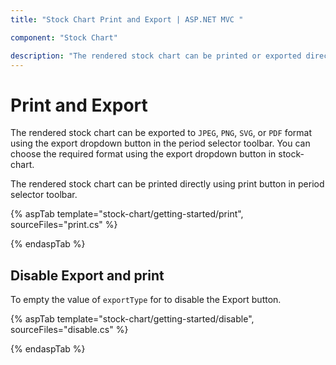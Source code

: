 ```yaml
---
title: "Stock Chart Print and Export | ASP.NET MVC "

component: "Stock Chart"

description: "The rendered stock chart can be printed or exported directly using print and export button in period selector."
---
```


# Print and Export

The rendered stock chart can be exported to `JPEG`, `PNG`, `SVG`, or `PDF` format using the export dropdown button in the period selector toolbar. You can choose the required format using the export dropdown button in stock-chart.

The rendered stock chart can be printed directly using print button in period selector toolbar.

{% aspTab template="stock-chart/getting-started/print", sourceFiles="print.cs" %}

{% endaspTab %}

## Disable Export and print

To empty the value of `exportType` for to disable the Export button.

{% aspTab template="stock-chart/getting-started/disable", sourceFiles="disable.cs" %}

{% endaspTab %}